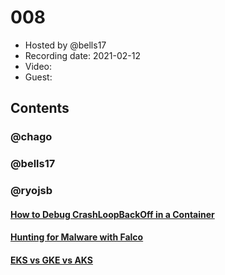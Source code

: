 # 008

- Hosted by @bells17
- Recording date: 2021-02-12
- Video: 
- Guest: 

## Contents

### @chago

### @bells17

### @ryojsb
#### [How to Debug CrashLoopBackOff in a Container](https://releaseapp.io/blog/kubernetes-how-to-debug-crashloopbackoff-in-a-container)

#### [Hunting for Malware with Falco](https://dlorenc.medium.com/hunting-for-malware-with-falco-834b19b398c9)

#### [EKS vs GKE vs AKS](https://www.stackrox.com/post/2021/01/eks-vs-gke-vs-aks-jan2021/)

